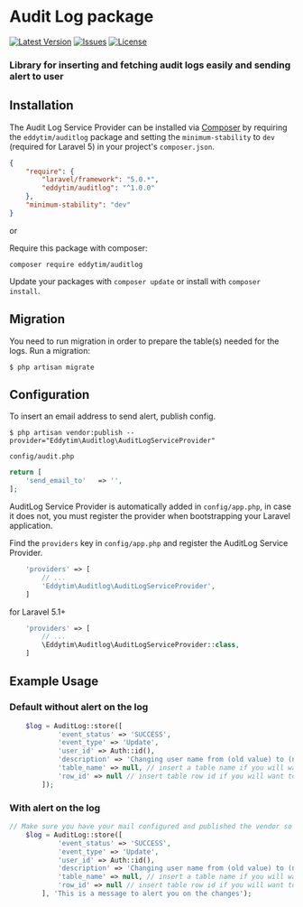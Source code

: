 # Audit Log package

[![Latest Version](https://img.shields.io/github/release/trutimer/AuditLog-package?style=flat-square)](https://github.com/trutimer/AuditLog-package/releases)
[![Issues](https://img.shields.io/github/issues/trutimer/AuditLog-package?style=flat-square)](https://github.com/trutimer/AuditLog-package/issues)
[![License](https://poser.pugx.org/eddytim/auditlog/license.svg)](https://packagist.org/packages/eddytim/auditlog)

### Library for inserting and fetching audit logs easily and sending alert to user

## Installation

The Audit Log Service Provider can be installed via [Composer](http://getcomposer.org) by requiring the
`eddytim/auditlog` package and setting the `minimum-stability` to `dev` (required for Laravel 5) in your
project's `composer.json`.

```json
{
    "require": {
        "laravel/framework": "5.0.*",
        "eddytim/auditlog": "^1.0.0"
    },
    "minimum-stability": "dev"
}
```

or

Require this package with composer:
```
composer require eddytim/auditlog
```

Update your packages with ```composer update``` or install with ```composer install```.

## Migration
You need to run migration in order to prepare the table(s) needed for the logs. Run a migration:

``$ php artisan migrate``

## Configuration

To insert an email address to send alert, publish config.

```$ php artisan vendor:publish --provider="Eddytim\Auditlog\AuditLogServiceProvider"```

`config/audit.php`

```php
return [
    'send_email_to'   => '',
];
```
AuditLog Service Provider is automatically added in `config/app.php`, in case it does not, you must register the provider when bootstrapping your Laravel application.

Find the `providers` key in `config/app.php` and register the AuditLog Service Provider.

```php
    'providers' => [
        // ...
        'Eddytim\Auditlog\AuditLogServiceProvider',
    ]
```
for Laravel 5.1+
```php
    'providers' => [
        // ...
        \Eddytim\Auditlog\AuditLogServiceProvider::class,
    ]
```

## Example Usage
### Default without alert on the log
```php
    $log = AuditLog::store([
            'event_status' => 'SUCCESS',
            'event_type' => 'Update',
            'user_id' => Auth::id(),
            'description' => 'Changing user name from (old value) to (new value)',
            'table_name' => null, // insert a table name if you will want to track affected table
            'row_id' => null // insert table row id if you will want to track specific affected record
        ]);
```

### With alert on the log
```php
// Make sure you have your mail configured and published the vendor so as to specify an email address
    $log = AuditLog::store([
            'event_status' => 'SUCCESS',
            'event_type' => 'Update',
            'user_id' => Auth::id(),
            'description' => 'Changing user name from (old value) to (new value)',
            'table_name' => null, // insert a table name if you will want to track affected table
            'row_id' => null // insert table row id if you will want to track specific affected record
        ], 'This is a message to alert you on the changes');
```
